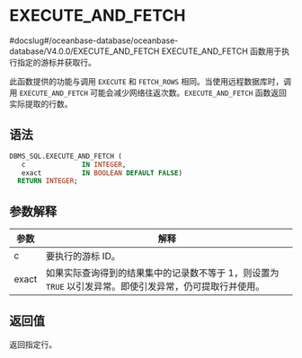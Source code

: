 EXECUTE_AND_FETCH 
======================================
#docslug#/oceanbase-database/oceanbase-database/V4.0.0/EXECUTE_AND_FETCH
EXECUTE_AND_FETCH 函数用于执行指定的游标并获取行。

此函数提供的功能与调用 `EXECUTE` 和 `FETCH_ROWS` 相同。当使用远程数据库时，调用 `EXECUTE_AND_FETCH` 可能会减少网络往返次数。`EXECUTE_AND_FETCH` 函数返回实际提取的行数。

语法 
-----------------------

```sql
DBMS_SQL.EXECUTE_AND_FETCH (
   c              IN INTEGER,
   exact          IN BOOLEAN DEFAULT FALSE)
  RETURN INTEGER;
```



参数解释 
-------------------------



|  参数   |                            解释                             |
|-------|-----------------------------------------------------------|
| c     | 要执行的游标 ID。                                                |
| exact | 如果实际查询得到的结果集中的记录数不等于 1，则设置为 `TRUE` 以引发异常。即使引发异常，仍可提取行并使用。 |



返回值 
------------------------

返回指定行。
